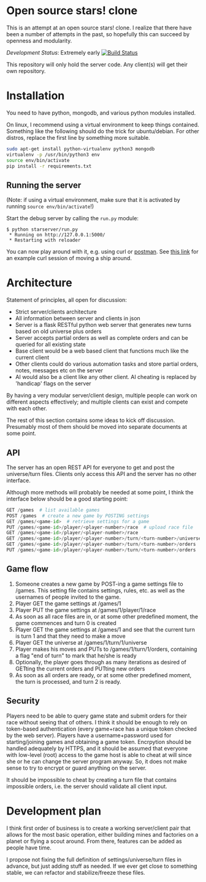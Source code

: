 Open source stars! clone
=====

This is an attempt at an open source stars! clone.
I realize that there have been a number of attempts in the past, so hopefully this can succeed by openness and modularity.

*Development Status*: Extremely early [![Build Status](https://travis-ci.org/vanatteveldt/stars.png)](https://travis-ci.org/vanatteveldt/stars) 

This repository will only hold the server code. Any client(s) will get their own repository.

Installation
====

You need to have python, mongodb, and various python modules installed.

On linux, I recommend using a virtual environment to keep things contained.
Something like the following should do the trick for ubuntu/debian.
For other distros, replace the first line by something more suitable.


```bash
sudo apt-get install python-virtualenv python3 mongodb
virtualenv -p /usr/bin/python3 env
source env/bin/activate
pip install -r requirements.txt
```

Running the server
---

(Note: if using a virtual environment, make sure that it is activated by running `source env/bin/activate`!)

Start the debug server by calling the `run.py` module:

```
$ python starserver/run.py
 * Running on http://127.0.0.1:5000/
 * Restarting with reloader
```

You can now play around with it, e.g. using curl or [postman](https://chrome.google.com/webstore/detail/postman-rest-client/fdmmgilgnpjigdojojpjoooidkmcomcm).
See [this link](https://gist.github.com/vanatteveldt/7c434b668becbfcacb44) for an example curl session of moving a ship around.


Architecture
=====

Statement of principles, all open for discussion:

- Strict server/clients architecture
- All information between server and clients in json
- Server is a flask RESTful python web server that generates new turns based on old universe plus orders
- Server accepts partial orders as well as complete orders and can be queried for all existing state
- Base client would be a web based client that functions much like the current client
- Other clients could do various automation tasks and store partial orders, notes, messages etc on the server
- AI would also be a client like any other client. AI cheating is replaced by 'handicap' flags on the server

By having a very modular server/client design, multiple people can work on different aspects effectively; and multiple clients can exist and compete with each other.

The rest of this section contains some ideas to kick off discussion.
Presumably most of them should be moved into separate documents at some point.

API
-----

The server has an open REST API for everyone to get and post the universe/turn files.
Clients only access this API and the server has no other interface.

Although more methods will probably be needed at some point, I think the interface below should be a good starting point:

```python
GET /games  # list available games
POST /games  # create a new game by POSTING settings
GET /games/<game-id>  # retrieve settings for a game
PUT /games/<game-id>/player/<player-number>/race  # upload race file
GET /games/<game-id>/player/<player-number>/race
GET /games/<game-id>/player/<player-number>/turn/<turn-number>/universe
GET /games/<game-id>/player/<player-number>/turn/<turn-number>/orders
PUT /games/<game-id>/player/<player-number>/turn/<turn-number>/orders
```

Game flow
----

1. Someone creates a new game by POST-ing a game settings file to /games. This setting file contains settings, rules, etc. as well as the usernames of people invited to the game.
2. Player GET the game settings at /games/1
3. Player PUT the game settings at /games/1/player/1/race
4. As soon as all race files are in, or at some other predefined moment, the game commences and turn 0 is created
5. Player GET the game settings at /games/1 and see that the current turn is turn 1 and that they need to make a move
6. Player GET the universe at /games/1/turn/1/universe
7. Player makes his moves and PUTs to /games/1/turn/1/orders, containing a flag "end of turn" to mark that he/she is ready
8. Optionally, the player goes through as many iterations as desired of GETting the current orders and PUTting new orders
8. As soon as all orders are ready, or at some other predefined moment, the turn is processed, and turn 2 is ready.

Security
-----

Players need to be able to query game state and submit orders for their race without seeing that of others.
I think it should be enough to rely on token-based authentication (every game+race has a unique token checked by the web server).
Players have a username+password used for starting/joining games and obtaining a game token.
Encrpytion should be handled adequately by HTTPS, and it should be assumed that everyone with low-level (root) access to the game host is able to cheat at will since she or he can change the server program anyway.
So, it does not make sense to try to encrypt or guard anything on the server.

It should be impossible to cheat by creating a turn file that contains impossible orders, i.e. the server should validate all client input.

Development plan
====

I think first order of business is to create a working server/client pair that allows for the most basic operation, either building mines and factories on a planet or flying a scout around. From there, features can be added as people have time.

I propose not fixing the full definition of settings/universe/turn files in advance, but just adding stuff as needed. If we ever get close to something stable, we can refactor and stabilize/freeze these files.
